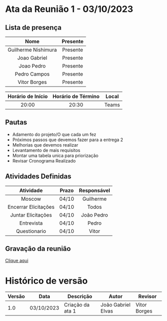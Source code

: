 # Ata da Reunião 1 - 03/10/2023

## Lista de presença

| Nome | Presente |
|:----:|:--------:|
| Guilherme Nishimura | Presente |
| Joao Gabriel | Presente |
| Joao Pedro | Presente |
| Pedro Campos | Presente |
| Vitor Borges | Presente |

| Horário de Início | Horário de Término | Local |
|:-----------------:|:------------------:|:-----:|
| 20:00   | 20:30 | Teams |

## Pautas

* Adamento do projeto/O que cada um fez
* Próximos passos que devemos fazer para a entrega 2
* Melhorias que devemos realizar
* Levantamento de mais requisitos
* Montar uma tabela unica para priorização
* Revisar Cronograma Realizado

## Atividades Definidas

| Atividade | Prazo | Responsável |
|:---------:|:-----:|:-----------:|
| Moscow | 04/10 | Guilherme|
| Encerrar Elicitações | 04/10 | Todos |
| Juntar Elicitações | 04/10 | João Pedro |
| Entrevista | 04/10 | Pedro |
| Questionario | 04/10 | Vitor |

## Gravação da reunião

[Clique aqui](Endereço)

# Histórico de versão

| Versão | Data       | Descrição            | Autor              | Revisor             |
| ------ | ---------- | -------------------- | ------------------ | ------------------- |
| 1.0    | 03/10/2023 | Criação da ata 1     | João Gabriel Elvas | Vitor Borges        |
